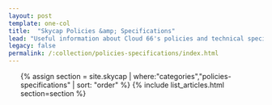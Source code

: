 ```yaml
---
layout: post
template: one-col
title:  "Skycap Policies &amp; Specifications"
lead: "Useful information about Cloud 66's policies and technical specifications"
legacy: false
permalink: /:collection/policies-specifications/index.html
---
```


<div class="Toc Toc--policies">
    <ul>
    {% assign section = site.skycap | where:"categories","policies-specifications" | sort: "order" %}
    {% include list_articles.html section=section %}
    </ul>
   
   </div><!--/.Toc-->


